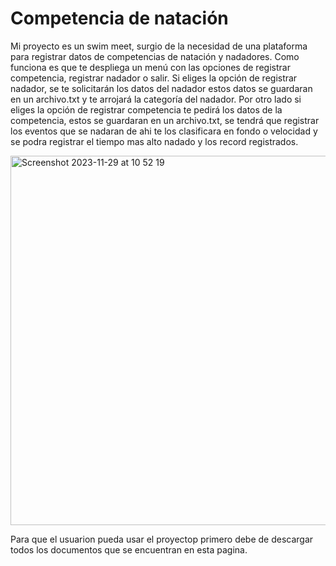 # Competencia de natación 
Mi proyecto es un swim meet, surgio de la necesidad de una plataforma para registrar datos de  competencias de natación y nadadores. Como funciona es que te despliega un menú con las opciones de registrar competencia, registrar nadador o salir. Si eliges la opción de registrar nadador, se te solicitarán los datos del nadador estos datos se guardaran en un archivo.txt y te arrojará la categoría del nadador. Por otro lado si eliges la opción de registrar competencia te pedirá los datos de la competencia, estos se guardaran en un archivo.txt, se tendrá que registrar los eventos que se nadaran de ahi te los clasificara en fondo o velocidad y se podra registrar el tiempo mas alto nadado y los record registrados. 

<img width="591" alt="Screenshot 2023-11-29 at 10 52 19" src="https://github.com/Fridaxca123/-/assets/82528468/4c90dec7-d930-43cc-9c5d-a5ebab8394d4">

Para que el usuarion pueda usar el proyectop primero debe de descargar todos los documentos que se encuentran en esta pagina. 
